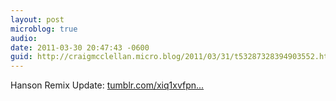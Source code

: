 ```yaml
---
layout: post
microblog: true
audio: 
date: 2011-03-30 20:47:43 -0600
guid: http://craigmcclellan.micro.blog/2011/03/31/t53287328394903552.html
---
```

Hanson Remix Update: [tumblr.com/xiq1xvfpn...](http://tumblr.com/xiq1xvfpnw)
